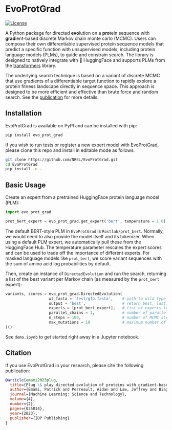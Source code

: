 # EvoProtGrad

[![License](https://img.shields.io/badge/License-BSD_3--Clause-blue.svg)](https://opensource.org/licenses/BSD-3-Clause)

A Python package for directed **evo**lution on a **pro**tein sequence with **grad**ient-based discrete Markov chain monte carlo (MCMC). Users can compose their own differentiable supervised protein sequence models that predict a specific function with unsupervised models, including protein language models (PLMs), to guide and constrain search. The library is designed to natively integrate with 🤗 HuggingFace and supports PLMs from the [transformers](https://huggingface.co/docs/transformers/index) library.

The underlying search technique is based on a variant of discrete MCMC that use gradients of a differentiable target function to rapidly explore a protein fitness landscape directly in sequence space. This approach is designed to be more efficient and effective than brute force and random search. See the [publication](https://doi.org/10.1088/2632-2153/accacd) for more details.


## Installation

EvoProtGrad is available on PyPI and can be installed with pip:

```bash
pip install evo_prot_grad
```

If you wish to run tests or register a new expert model with EvoProtGrad, please clone this repo and install in editable mode as follows:

```bash
git clone https://github.com/NREL/EvoProtGrad.git
cd EvoProtGrad
pip install -e .
```

## Basic Usage

Create an expert from a pretrained HuggingFace protein language model (PLM):

```python
import evo_prot_grad

prot_bert_expert = evo_prot_grad.get_expert('bert', temperature = 1.0)
```
The default BERT-style PLM in `EvoProtGrad` is `Rostlab/prot_bert`. Normally, we would need to also provide the model itself and its tokenizer. When using a default PLM expert, we automatically pull these from the HuggingFace Hub. The temperature parameter rescales the expert scores and can be used to trade off the importance of different experts. For masked language models like `prot_bert`, we score variant sequences with the sum of amino acid log probabilities by default.

Then, create an instance of `DirectedEvolution` and run the search, returning a list of the best variant per Markov chain (as measured by the `prot_bert` expert):

```python
variants, scores = evo_prot_grad.DirectedEvolution(
                   wt_fasta = 'test/gfp.fasta',    # path to wild type fasta file
                   output = 'best',                # return best, last, all variants    
                   experts = [prot_bert_expert],   # list of experts to compose
                   parallel_chains = 1,            # number of parallel chains to run
                   n_steps = 100,                  # number of MCMC steps per chain
                   max_mutations = 10              # maximum number of mutations per variant
)()
```

See `demo.ipynb` to get started right away in a Jupyter notebook.

## Citation

If you use EvoProtGrad in your research, please cite the following publication:

```bibtex
@article{emami2023plug,
  title={Plug \& play directed evolution of proteins with gradient-based discrete MCMC},
  author={Emami, Patrick and Perreault, Aidan and Law, Jeffrey and Biagioni, David and John, Peter St},
  journal={Machine Learning: Science and Technology},
  volume={4},
  number={2},
  pages={025014},
  year={2023},
  publisher={IOP Publishing}
}
```
